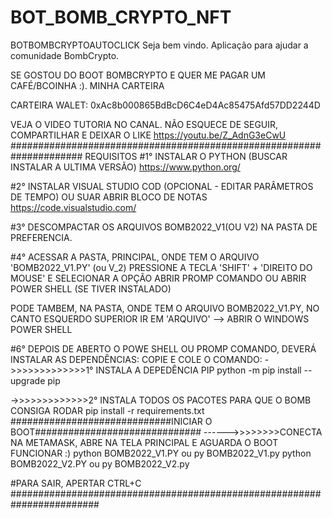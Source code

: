 # BOT_BOMB_CRYPTO_NFT
BOTBOMBCRYPTOAUTOCLICK
Seja bem vindo. Aplicação para ajudar a comunidade BombCrypto.

SE GOSTOU DO BOOT BOMBCRYPTO E QUER ME PAGAR UM CAFÉ/BCOINHA :).
MINHA CARTEIRA

CARTEIRA WALET: 0xAc8b000865BdBcD6C4eD4Ac85475Afd57DD2244D

VEJA O VIDEO TUTORIA NO CANAL. NÃO ESQUECE DE SEGUIR, COMPARTILHAR E DEIXAR O LIKE
https://youtu.be/Z_AdnG3eCwU
#####################################################################
REQUISITOS
#1° INSTALAR O PYTHON (BUSCAR INSTALAR A ULTIMA VERSÃO)
https://www.python.org/

#2° INSTALAR VISUAL STUDIO COD (OPCIONAL - EDITAR PARÂMETROS DE TEMPO) OU SUAR ABRIR BLOCO DE NOTAS
https://code.visualstudio.com/

#3° DESCOMPACTAR OS ARQUIVOS BOMB2022_V1(OU V2) NA PASTA DE PREFERENCIA.

#4° ACESSAR A PASTA, PRINCIPAL, ONDE TEM O ARQUIVO 'BOMB2022_V1.PY' (ou V_2) PRESSIONE A TECLA 'SHIFT' + 'DIREITO DO MOUSE' E SELECIONAR A OPÇÃO ABRIR PROMP COMANDO OU ABRIR POWER SHELL (SE TIVER INSTALADO)

PODE TAMBEM, NA PASTA, ONDE TEM O ARQUIVO BOMB2022_V1.PY, NO CANTO ESQUERDO SUPERIOR IR EM 'ARQUIVO' --> ABRIR O WINDOWS POWER SHELL

#6° DEPOIS DE ABERTO O POWE SHELL OU PROMP COMANDO, DEVERÁ INSTALAR AS DEPENDÊNCIAS:
COPIE E COLE O COMANDO:
->>>>>>>>>>>>>1° INSTALA A DEPEDÊNCIA PIP
python -m pip install --upgrade pip

->>>>>>>>>>>>>2° INSTALA TODOS OS PACOTES PARA QUE O BOMB CONSIGA RODAR
pip install -r requirements.txt
#############################INICIAR O BOOT##############################
------>>>>>>>>CONECTA NA METAMASK, ABRE NA TELA PRINCIPAL E AGUARDA O BOOT FUNCIONAR :)
python BOMB2022_V1.PY ou py BOMB2022_V1.py
python BOMB2022_V2.PY ou py BOMB2022_V2.py

#PARA SAIR, APERTAR CTRL+C
########################################################################

